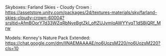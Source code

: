 Skyboxes: Farland Skies - Cloudy Crown : https://assetstore.unity.com/packages/2d/textures-materials/sky/farland-skies-cloudy-crown-60004?srsltid=AfmBOorY7d33WZqRbNyeBgtZkI_oftZUJvmIoAWYYvqT1dSBjQRf_Mrw

Models: Kenney's Nature Pack Extended: https://chat.google.com/dm/lINAEMAAAAE/no6UozsM220/no6UozsM220?cls=10
